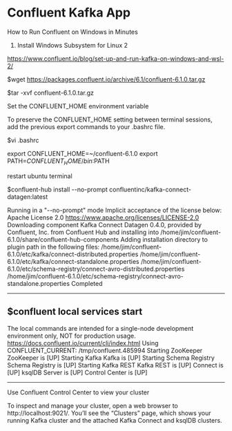 # Confluent Kafka App

How to Run Confluent on Windows in Minutes

1. Install Windows Subsystem for Linux 2

https://www.confluent.io/blog/set-up-and-run-kafka-on-windows-and-wsl-2/

$wget https://packages.confluent.io/archive/6.1/confluent-6.1.0.tar.gz

$tar -xvf confluent-6.1.0.tar.gz

Set the CONFLUENT_HOME environment variable

To preserve the CONFLUENT_HOME setting between terminal sessions, add the previous export commands to your .bashrc file.


$vi .bashrc

export CONFLUENT_HOME=~/confluent-6.1.0
export PATH=$CONFLUENT_HOME/bin:$PATH

restart ubuntu terminal 

$confluent-hub install --no-prompt confluentinc/kafka-connect-datagen:latest

Running in a "--no-prompt" mode
Implicit acceptance of the license below:
Apache License 2.0
https://www.apache.org/licenses/LICENSE-2.0
Downloading component Kafka Connect Datagen 0.4.0, provided by Confluent, Inc. from Confluent Hub and installing into /home/jim/confluent-6.1.0/share/confluent-hub-components
Adding installation directory to plugin path in the following files:
  /home/jim/confluent-6.1.0/etc/kafka/connect-distributed.properties
  /home/jim/confluent-6.1.0/etc/kafka/connect-standalone.properties
  /home/jim/confluent-6.1.0/etc/schema-registry/connect-avro-distributed.properties
  /home/jim/confluent-6.1.0/etc/schema-registry/connect-avro-standalone.properties
Completed

-----------------------------------------------

$confluent local services start
--------------------------------------------------------------------

The local commands are intended for a single-node development environment only,
NOT for production usage. https://docs.confluent.io/current/cli/index.html
Using CONFLUENT_CURRENT: /tmp/confluent.485994
Starting ZooKeeper
ZooKeeper is [UP]
Starting Kafka
Kafka is [UP]
Starting Schema Registry
Schema Registry is [UP]
Starting Kafka REST
Kafka REST is [UP]
Connect is [UP]
ksqlDB Server is [UP]
Control Center is [UP]

-----------------------------

Use Confluent Control Center to view your cluster

To inspect and manage your cluster, open a web browser to http://localhost:9021/. You’ll see the “Clusters” page, which shows your running Kafka cluster and the attached Kafka Connect and ksqlDB clusters.



